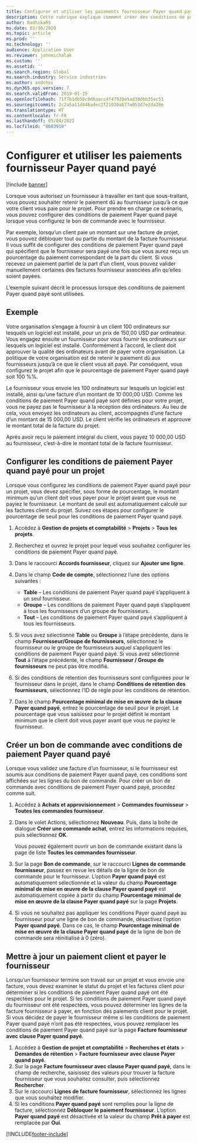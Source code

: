 ```yaml
---
title: Configurer et utiliser les paiements fournisseur Payer quand payé
description: Cette rubrique explique comment créer des conditions de paiement Payer quand payé afin que vous puissiez débloquer des paiements fournisseur partiels, en fonction des paiements des clients.
author: RadhikaRS
ms.date: 03/30/2020
ms.topic: article
ms.prod: ''
ms.technology: ''
audience: Application User
ms.reviewer: johnmichalak
ms.custom: ''
ms.assetid: ''
ms.search.region: Global
ms.search.industry: Service industries
ms.author: andchoi
ms.dyn365.ops.version: 7
ms.search.validFrom: 2019-01-15
ms.openlocfilehash: 71f7b1db58c0d6aacc4f47920e5ad39dbb35ec51
ms.sourcegitcommit: 2c2a5a11d446adec2f21030ab77a053d7e2da28e
ms.translationtype: HT
ms.contentlocale: fr-FR
ms.lasthandoff: 05/04/2022
ms.locfileid: "8683910"
---
```

# <a name="set-up-and-use-pay-when-paid-vendor-payments"></a>Configurer et utiliser les paiements fournisseur Payer quand payé

[!include [banner](../includes/banner.md)]

Lorsque vous autorisez un fournisseur à travailler en tant que sous-traitant, vous pouvez souhaiter retenir le paiement dû au fournisseur jusqu’à ce que votre client vous paie pour le projet. Pour prendre en charge ce scénario, vous pouvez configurer des conditions de paiement Payer quand payé lorsque vous configurez le bon de commande avec le fournisseur.

Par exemple, lorsqu’un client paie un montant sur une facture de projet, vous pouvez débloquer tout ou partie du montant de la facture fournisseur. Il vous suffit de configurer des conditions de paiement Payer quand payé qui spécifient que le fournisseur sera payé une fois que vous aurez reçu un pourcentage du paiement correspondant de la part du client. Si vous recevez un paiement partiel de la part d’un client, vous pouvez valider manuellement certaines des factures fournisseur associées afin qu’elles soient payées.

L’exemple suivant décrit le processus lorsque des conditions de paiement Payer quand payé sont utilisées.

## <a name="example"></a>Exemple

Votre organisation s’engage à fournir à un client 100 ordinateurs sur lesquels un logiciel est installé, pour un prix de 150,00 USD par ordinateur. Vous engagez ensuite un fournisseur pour vous fournir les ordinateurs sur lesquels un logiciel est installé. Conformément à l’accord, le client doit approuver la qualité des ordinateurs avant de payer votre organisation. La politique de votre organisation est de retenir le paiement dû aux fournisseurs jusqu’à ce que le client vous ait payé. Par conséquent, vous configurez le projet afin que le pourcentage de paiement Payer quand payé soit 100 %%.

Le fournisseur vous envoie les 100 ordinateurs sur lesquels un logiciel est installé, ainsi qu’une facture d’un montant de 10 000,00 USD. Comme les conditions de paiement Payer quand payé sont définies pour votre projet, vous ne payez pas le fournisseur à la réception des ordinateurs. Au lieu de cela, vous envoyez les ordinateurs au client, accompagnés d’une facture d’un montant de 15 000,00 USD. Le client vérifie les ordinateurs et approuve le montant total de la facture du projet.

Après avoir reçu le paiement intégral du client, vous payez 10 000,00 USD au fournisseur, c’est-à-dire le montant total de la facture fournisseur.

## <a name="set-up-pwp-terms-for-a-project"></a>Configurer les conditions de paiement Payer quand payé pour un projet

Lorsque vous configurez les conditions de paiement Payer quand payé pour un projet, vous devez spécifier, sous forme de pourcentage, le montant minimum qu’un client doit vous payer pour le projet avant que vous ne payiez le fournisseur. Le montant de seuil est automatiquement calculé sur les factures client du projet. Suivez ces étapes pour configurer le pourcentage de seuil pour les conditions de paiement Payer quand payé.

1. Accédez à **Gestion de projets et comptabilité** \> **Projets** \> **Tous les projets**.
2. Recherchez et ouvrez le projet pour lequel vous souhaitez configurer les conditions de paiement Payer quand payé.
3. Dans le raccourci **Accords fournisseur**, cliquez sur **Ajouter une ligne**.
3. Dans le champ **Code de compte**, sélectionnez l’une des options suivantes :

    - **Table** – Les conditions de paiement Payer quand payé s’appliquent à un seul fournisseur.
    - **Groupe** – Les conditions de paiement Payer quand payé s’appliquent à tous les fournisseurs d’un groupe de fournisseurs.
    - **Tout** – Les conditions de paiement Payer quand payé s’appliquent à tous les fournisseurs.

4. Si vous avez sélectionné **Table** ou **Groupe** à l’étape précédente, dans le champ **Fournisseur/Groupe de fournisseurs**, sélectionnez le fournisseur ou le groupe de fournisseurs auquel s’appliquent les conditions de paiement Payer quand payé. Si vous avez sélectionné **Tout** à l’étape précédente, le champ **Fournisseur / Groupe de fournisseurs** ne peut pas être modifié.
5. Si des conditions de rétention des fournisseurs sont configurées pour le fournisseur dans le projet, dans le champ **Conditions de rétention des fournisseurs**, sélectionnez l’ID de règle pour les conditions de rétention.
6. Dans le champ **Pourcentage minimal de mise en œuvre de la clause Payer quand payé**, entrez le pourcentage de seuil pour le projet. Le pourcentage que vous saisissez pour le projet définit le montant minimum que le client doit vous payer avant que vous ne payiez le fournisseur.

## <a name="create-a-po-that-has-pwp-terms"></a>Créer un bon de commande avec conditions de paiement Payer quand payé

Lorsque vous validez une facture d’un fournisseur, si le fournisseur est soumis aux conditions de paiement Payer quand payé, ces conditions sont affichées sur les lignes du bon de commande. Pour créer un bon de commande avec conditions de paiement Payer quand payé, procédez comme suit.

1. Accédez à **Achats et approvisionnement** \> **Commandes fournisseur** \> **Toutes les commandes fournisseur**.
2. Dans le volet Actions, sélectionnez **Nouveau**. Puis, dans la boîte de dialogue **Créer une commande achat**, entrez les informations requises, puis sélectionnez **OK**.

    Vous pouvez également ouvrir un bon de commande existant dans la page de liste **Toutes les commandes fournisseur**.

4. Sur la page **Bon de commande**, sur le raccourci **Lignes de commande fournisseur**, passez en revue les détails de la ligne de bon de commande pour le fournisseur. L’option **Payer quand payé** est automatiquement sélectionnée et la valeur du champ **Pourcentage minimal de mise en œuvre de la clause Payer quand payé** est automatiquement copiée à partir du champ **Pourcentage minimal de mise en œuvre de la clause Payer quand payé** sur la page **Projets**.
6. Si vous ne souhaitez pas appliquer les conditions Payer quand payé au fournisseur pour une ligne de bon de commande, désactivez l’option **Payer quand payé**. Dans ce cas, le champ **Pourcentage minimal de mise en œuvre de la clause Payer quand payé** de la ligne de bon de commande sera réinitialisé à 0 (zéro).

## <a name="update-a-customer-payment-and-pay-the-vendor"></a>Mettre à jour un paiement client et payer le fournisseur

Lorsqu’un fournisseur termine son travail sur un projet et vous envoie une facture, vous devez examiner le statut du projet et les factures client pour déterminer si les conditions de paiement Payer quand payé ont été respectées pour le projet. Si les conditions de paiement Payer quand payé du fournisseur ont été respectées, vous pouvez déterminer les lignes de la facture fournisseur à payer, en fonction des paiements client pour le projet. Si vous décidez de payer le fournisseur même si les conditions de paiement Payer quand payé n’ont pas été respectées, vous pouvez remplacer les conditions de paiement Payer quand payé sur la page **Facture fournisseur avec clause Payer quand payé**.

1. Accédez à **Gestion de projet et comptabilité** \> **Recherches et états** \> **Demandes de rétention** \> **Facture fournisseur avec clause Payer quand payé**.
2. Sur la page **Facture fournisseur avec clause Payer quand payé**, dans le champ de recherche, saisissez des valeurs pour trouver la facture fournisseur que vous souhaitez consulter, puis sélectionnez **Rechercher**.
3. Sur le raccourci **Lignes de facture fournisseur**, sélectionnez les lignes que vous souhaitez modifier.
4. Si les conditions **Payer quand payé** sont remplies pour la ligne de facture, sélectionnez **Débloquer le paiement fournisseur**. L’option **Payer quand payé** est désactivée et la valeur du champ **Prêt à payer** est remplacée par **Oui**.


[!INCLUDE[footer-include](../includes/footer-banner.md)]